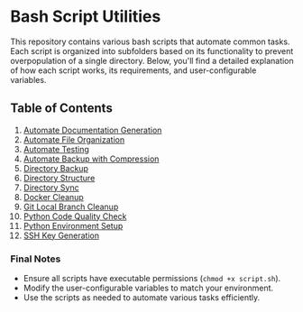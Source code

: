 # Bash Script Utilities

This repository contains various bash scripts that automate common tasks. Each script is organized into subfolders based on its functionality to prevent overpopulation of a single directory. Below, you'll find a detailed explanation of how each script works, its requirements, and user-configurable variables.

## Table of Contents
1. [Automate Documentation Generation](documentation_generation/README.md)
2. [Automate File Organization](file_organization/README.md)
3. [Automate Testing](python_testing/README.md)
4. [Automate Backup with Compression](schedule_backup/README.md)
5. [Directory Backup](simple_backup/README.md)
6. [Directory Structure](directory_structure/README.md)
7. [Directory Sync](folder_sync/README.md)
8. [Docker Cleanup](docker_cleanup/README.md)
9. [Git Local Branch Cleanup](git_cleanup/README.md)
10. [Python Code Quality Check](python_code_quality/README.md)
11. [Python Environment Setup](python_project_setup/README.md)
12. [SSH Key Generation](ssh_key_generation/README.md)

### Final Notes

- Ensure all scripts have executable permissions (`chmod +x script.sh`).
- Modify the user-configurable variables to match your environment.
- Use the scripts as needed to automate various tasks efficiently.
